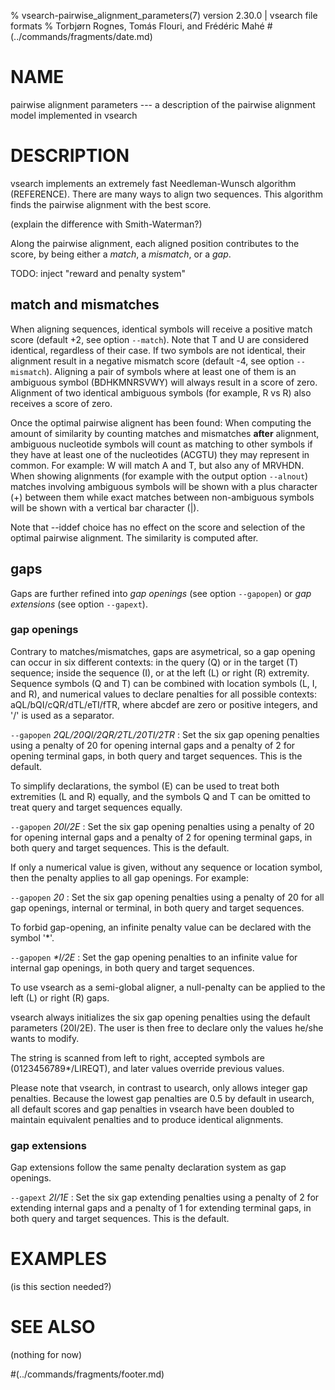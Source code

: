 % vsearch-pairwise_alignment_parameters(7) version 2.30.0 | vsearch file formats
% Torbjørn Rognes, Tomás Flouri, and Frédéric Mahé
#(../commands/fragments/date.md)

# NAME

pairwise alignment parameters --- a description of the pairwise
alignment model implemented in vsearch


# DESCRIPTION

vsearch implements an extremely fast Needleman-Wunsch algorithm
(REFERENCE). There are many ways to align two sequences. This
algorithm finds the pairwise alignment with the best score.

(explain the difference with Smith-Waterman?)

Along the pairwise alignment, each aligned position contributes to the
score, by being either a *match*, a *mismatch*, or a *gap*.

TODO: inject "reward and penalty system"


## match and mismatches

When aligning sequences, identical symbols will receive a positive
match score (default +2, see option `--match`). Note that T and U are
considered identical, regardless of their case. If two symbols are not
identical, their alignment result in a negative mismatch score
(default -4, see option `--mismatch`). Aligning a pair of symbols
where at least one of them is an ambiguous symbol (BDHKMNRSVWY) will
always result in a score of zero. Alignment of two identical ambiguous
symbols (for example, R vs R) also receives a score of zero.

Once the optimal pairwise alignent has been found: When computing the
amount of similarity by counting matches and mismatches **after**
alignment, ambiguous nucleotide symbols will count as matching to
other symbols if they have at least one of the nucleotides (ACGTU)
they may represent in common. For example: W will match A and T, but
also any of MRVHDN. When showing alignments (for example with the
output option `--alnout`) matches involving ambiguous symbols will be
shown with a plus character (+) between them while exact matches
between non-ambiguous symbols will be shown with a vertical bar
character (|).

Note that --iddef choice has no effect on the score and selection of
the optimal pairwise alignment. The similarity is computed after.


## gaps

Gaps are further refined into *gap openings* (see option `--gapopen`)
or *gap extensions* (see option `--gapext`).


### gap openings

Contrary to matches/mismatches, gaps are asymetrical, so a gap opening
can occur in six different contexts: in the query (Q) or in the target
(T) sequence; inside the sequence (I), or at the left (L) or right (R)
extremity. Sequence symbols (Q and T) can be combined with location
symbols (L, I, and R), and numerical values to declare penalties for
all possible contexts: aQL/bQI/cQR/dTL/eTI/fTR, where abcdef are zero
or positive integers, and '/' is used as a separator.

`--gapopen` *2QL/20QI/2QR/2TL/20TI/2TR*
: Set the six gap opening penalties using a penalty of 20 for opening
internal gaps and a penalty of 2 for opening terminal gaps, in both
query and target sequences. This is the default.


To simplify declarations, the symbol (E) can be used to treat both
extremities (L and R) equally, and the symbols Q and T can be omitted
to treat query and target sequences equally.

`--gapopen` *20I/2E*
: Set the six gap opening penalties using a penalty of 20 for opening
internal gaps and a penalty of 2 for opening terminal gaps, in both
query and target sequences. This is the default.


If only a numerical value is given, without any sequence or location
symbol, then the penalty applies to all gap openings. For example:

`--gapopen` *20*
: Set the six gap opening penalties using a penalty of 20 for all gap
openings, internal or terminal, in both query and target
sequences.


To forbid gap-opening, an infinite penalty value can be declared with
the symbol '\*'.

`--gapopen` *\*I/2E*
: Set the gap opening penalties to an infinite value for internal gap
openings, in both query and target sequences.


To use vsearch as a semi-global aligner, a null-penalty can be applied
to the left (L) or right (R) gaps.

vsearch always initializes the six gap opening penalties using the
default parameters (20I/2E). The user is then free to declare only the
values he/she wants to modify.

The string is scanned from left to right, accepted symbols are
(0123456789*/LIREQT), and later values override previous values.

Please note that vsearch, in contrast to usearch, only allows integer
gap penalties. Because the lowest gap penalties are 0.5 by default in
usearch, all default scores and gap penalties in vsearch have been
doubled to maintain equivalent penalties and to produce identical
alignments.


### gap extensions

Gap extensions follow the same penalty declaration system as gap
openings.

`--gapext` *2I/1E*
: Set the six gap extending penalties using a penalty of 2 for
extending internal gaps and a penalty of 1 for extending terminal
gaps, in both query and target sequences. This is the default.


# EXAMPLES

(is this section needed?)


# SEE ALSO

(nothing for now)


#(../commands/fragments/footer.md)
